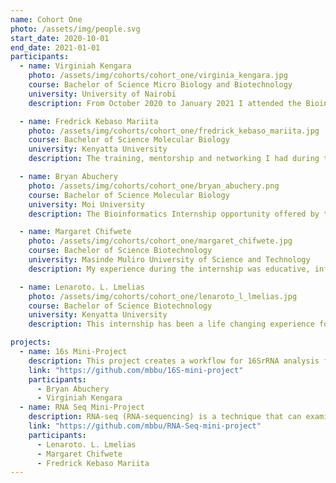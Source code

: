 ```yaml
---
name: Cohort One
photo: /assets/img/people.svg
start_date: 2020-10-01
end_date: 2021-01-01
participants:
  - name: Virginiah Kengara
    photo: /assets/img/cohorts/cohort_one/virginia_kengara.jpg
    course: Bachelor of Science Micro Biology and Biotechnology
    university: University of Nairobi
    description: From October 2020 to January 2021 I attended the Bioinformatics Incubation and Mentorship program hosted by the Molecular Biology, Bioinformatics and Statistics Unit (MBBU) at icipe campus. The program afforded me a transformative experience where I was able to gain a deeper understanding on various topics I had challenges in, access a wide selection of resources, and improve my laboratory and programming skills in an effort to build my abilities towards my career in the future. The program was very flexible allowing interns to have access to learning materials for self- study and have sessions with a trainer, this made certain that I could focus on my weak areas as well as, it provided enough technical support which gave me exposure to the systems and made learning smoother. The collaborative nature of the program allowed me to interact with other interns from different discourse communities within the Bioinformatics field and this allowed me to learn and understand topics from theory to wet lab concepts and in a different way. My goals entering the program were fulfilled by the end of the 3 month experience, I gained skills in different programming languages for instance Linux and Python. In conclusion, this was quite an exploratory experience that was very engaging.

  - name: Fredrick Kebaso Mariita
    photo: /assets/img/cohorts/cohort_one/fredrick_kebaso_mariita.jpg
    course: Bachelor of Science Molecular Biology
    university: Kenyatta University
    description: The training, mentorship and networking I had during the Bioinformatics Incubation and Mentorship program has improved my passion and skills for to move forward in searching for scholarship opportunities towards a Masters in Bioinformatics. This internship opportunity has played a key role in shaping my career development plan. It was a noble opportunity for mentorship and networking with people of similar interest in the bioinformatics field. I got to understand what is required of me to become a skilled Bioinformatician. The skills that I need to work on as per now and the various networks that are important for me to grow. The interaction with colleagues triggered and renewed my energy to soldier in pursuit of my career. The various activities organized such as journal club and weekly updates kept me on the move and changed my perception in life as well taught me the importance of self-organization in your day to day activities. I take his opportunity to thank our PI, Dr. Dan Masiga, Karen Wambui, Dr. Caleb Kibet, Mr. Festus Nyasimi and the MBBU staff who played key role in ensuring a smooth stay during the 4 months period, the combined effort has enabled me to achieve my goals as outlined in the roadmap at the beginning of the internship. I was able to acquire new skills that I wouldn’t have gained on my own without this opportunity that supported me to set right my priorities in the future.

  - name: Bryan Abuchery
    photo: /assets/img/cohorts/cohort_one/bryan_abuchery.png
    course: Bachelor of Science Molecular Biology
    university: Moi University
    description: The Bioinformatics Internship opportunity offered by the ICIPE’s MBBU unit was geared to help facilitate recent undergraduate students with Bioinformatics knowledge and skills. This was because there are a few undergraduate students aware of careers in Bioinformatics and even fewer with experience in the same field. Throughout the entire introduction to Bioinformatics, interns were able to work collaboratively with the MBBU staff. This bolstered a unique relationship between the interns and the supervisors exposing the interns to other scientists in different Bioinformatics careers. There were also periods of interaction between progress presentations, journal clubs and in informal settings which helped the interns get more comfortable. Psychologically, this helped improve communication skills among one another and also debunk myths that Bioinformatics was hard or something to fear. At the end of the internship, Bioinformatics had become one of the most easiest and fun branch of science to learn.

  - name: Margaret Chifwete
    photo: /assets/img/cohorts/cohort_one/margaret_chifwete.jpg
    course: Bachelor of Science Biotechnology
    university: Masinde Muliro University of Science and Technology
    description: My experience during the internship was educative, informative, life changing and great exposure into the computational world. Most of the skills and lessons learned were useful and very helpful for an upcoming scientist. The mode of learning was mainly hands-on and self-learning which I think is the best in raising the students’ curiosity, detail-oriented, make mistakes, work on them on the different ways or further consult. It was also a challenging experience, getting to know and interact with people that are way ahead in the computational field. This triggers your urge to proceed further, learn more and grow. My sincere gratitude to the organizers for choosing me to be part of the team. It was great experience and great exposure to young scientists. I now have a clearer picture of the career path I want to take, thanks to the exposure. It is also a great opportunity that I can recommend to young aspiring computational biologists. Special thanks to Dr. Caleb Kibet and Festus Nyasimi for their generous contribution and dedication towards the success of this course. Not to forget the master’s students and the entire MBBU team for their unending support.

  - name: Lenaroto. L. Lmelias
    photo: /assets/img/cohorts/cohort_one/lenaroto_l_lmelias.jpg
    course: Bachelor of Science Biotechnology
    university: Kenyatta University
    description: This internship has been a life changing experience for me, the exposure of a research environment gave me the opportunity to understand some real world problems that are being solved in science. Interacting with successful scientists has motivated me to keep moving forward as a scientist, The mentorship program has been a great learning experience, the skills I have gained can attest to the expectations I had at the beginning, the tools and resources were up to date and easily accessible. The hands-free approach towards teaching has allowed me to work with High Performance computing (HPC), Programming, and Making use of Biological Databases and so on. I did a mini-project on RNA-seq data analysis in which I applied most of the above skills. Working on this project was an opportunity for me to obtain a hands-on experience in NGS data analysis. I would like to thank everyone who participated in creating this opportunity, it is a door to career growth for young scientists like me. I thank Dr. Caleb Kibet and Festus Nyasimi for their dedication in training and mentoring us.

projects:
  - name: 16s Mini-Project
    description: This project creates a workflow for 16SrRNA analysis for researchers.The 16S rRNA is a ribosomal RNA necessary for the synthesis of all prokaryotic proteins.
    link: "https://github.com/mbbu/16S-mini-project"
    participants:
      - Bryan Abuchery
      - Virginiah Kengara
  - name: RNA Seq Mini-Project
    description: RNA-seq (RNA-sequencing) is a technique that can examine the quantity and sequences of RNA in a sample using next-generation sequencing (NGS). Over the past few years, RNA sequencing (RNA-seq) has become an indispensable tool for transcriptome-wide analysis of differential gene expression and differential splicing of mRNAs. It is rapidly replacing gene expression microarrays in many labs as it lets you quantify, discover, and profile RNAs.
    link: "https://github.com/mbbu/RNA-Seq-mini-project"
    participants:
      - Lenaroto. L. Lmelias
      - Margaret Chifwete
      - Fredrick Kebaso Mariita
---
```

